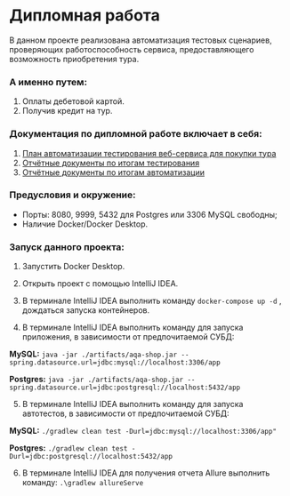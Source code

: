 
# Дипломная работа

В данном проекте реализована автоматизация тестовых сценариев, проверяющих работоспособность сервиса, предоставляющего возможность приобретения тура.

### А именно путем:

1. Оплаты дебетовой картой.
2. Получив кредит на тур.

### Документация по дипломной работе включает в себя:

1. [План автоматизации тестирования веб-сервиса для покупки тура](https://github.com/fshakrun/Diploma-QA-Netology/blob/main/Plan.md)
2. [Отчётные документы по итогам тестирования](https://github.com/fshakrun/Diploma-QA-Netology/blob/main/Report.md)
2. [Отчётные документы по итогам автоматизации](https://github.com/fshakrun/Diploma-QA-Netology/blob/main/Summary.md)


### Предусловия и окружение:

* Порты: 8080, 9999, 5432 для Postgres или 3306 MySQL свободны;
* Наличие Docker/Docker Desktop.

### Запуск данного проекта:

1. Запустить Docker Desktop.

2. Открыть проект с помощью IntelliJ IDEA.

3. В терминале IntelliJ IDEA выполнить команду ```docker-compose up -d``` , дождаться запуска контейнеров.

4. В терминале IntelliJ IDEA выполнить команду для запуска приложения, в зависимости от предпочитаемой СУБД:

**MySQL:** ```java -jar ./artifacts/aqa-shop.jar -- spring.datasource.url=jdbc:mysql://localhost:3306/app```

**Postgres:** ```java -jar ./artifacts/aqa-shop.jar --spring.datasource.url=jdbc:postgresql://localhost:5432/app```

5. В терминале IntelliJ IDEA выполнить команду для запуска автотестов, в зависимости от предпочитаемой СУБД:

**MySQL:** ```./gradlew clean test -Durl=jdbc:mysql://localhost:3306/app"```

**Postgres:** ```./gradlew clean test -Durl=jdbc:postgresql://localhost:5432/app```


6. В терминале IntelliJ IDEA для получения отчета Allure выполнить команду: ```.\gradlew allureServe```
